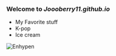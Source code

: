 ### Welcome to *Joooberry11.github.io*

- My Favorite stuff
- K-pop
- Ice cream

![Enhypen](https://www.philippineconcerts.com/wp-content/uploads/2022/10/ENHYPEN-Fun-Meet-819x1024.jpeg)
